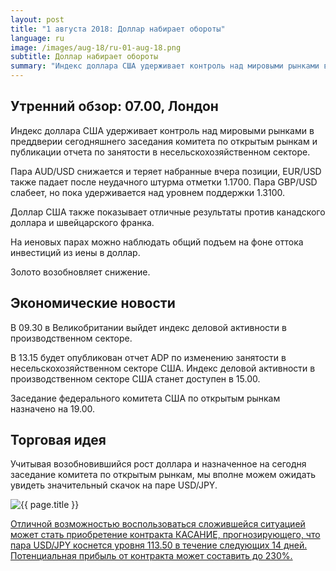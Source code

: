 ```yaml
---
layout: post
title: "1 августа 2018: Доллар набирает обороты"
language: ru
image: /images/aug-18/ru-01-aug-18.png
subtitle: Доллар набирает обороты
summary: "Индекс доллара США удерживает контроль над мировыми рынками в преддверии сегодняшнего заседания комитета по открытым рынкам и публикации отчета по занятости в несельскохозяйственном секторе"
---
```

## Утренний обзор: 07.00, Лондон
 
Индекс доллара США удерживает контроль над мировыми рынками в преддверии сегодняшнего заседания комитета по открытым рынкам и публикации отчета по занятости в несельскохозяйственном секторе.

Пара AUD/USD снижается и теряет набранные вчера позиции, EUR/USD также падает после неудачного штурма отметки 1.1700. Пара GBP/USD слабеет, но пока удерживается над уровнем поддержки 1.3100.

Доллар США также показывает отличные результаты против канадского доллара и швейцарского франка.

На иеновых парах можно наблюдать общий подъем на фоне оттока инвестиций из иены в доллар.

Золото возобновляет снижение.
 
## Экономические новости
 
В 09.30 в Великобритании выйдет индекс деловой активности в производственном секторе.

В 13.15 будет опубликован отчет ADP по изменению занятости в несельскохозяйственном секторе США. Индекс деловой активности в производственном секторе США станет доступен в 15.00.

Заседание федерального комитета США по открытым рынкам назначено на 19.00.
 
## Торговая идея
 
Учитывая возобновившийся рост доллара и назначенное на сегодня заседание комитета по открытым рынкам, мы вполне можем ожидать увидеть значительный скачок на паре USD/JPY.

<img src="{{ site.url }}/images/aug-18/ru-01-aug-18.png" alt="{{ page.title }}"  title="{{ page.title }}">

<a href="%LINK%%?currency=USD&market=forex&underlying=frxUSDJPY&formname=touchnotouch&duration_amount=14&duration_units=d&amount=10&amount_type=stake&expiry_type=duration&barrier=113.5" target="_blank" rel="noopener noreferrer nofollow">Отличной возможностью воспользоваться сложившейся ситуацией может стать приобретение контракта КАСАНИЕ, прогнозирующего, что пара USD/JPY коснется уровня 113.50 в течение следующих 14 дней. Потенциальная прибыль от контракта может составить до 230%.</a>
